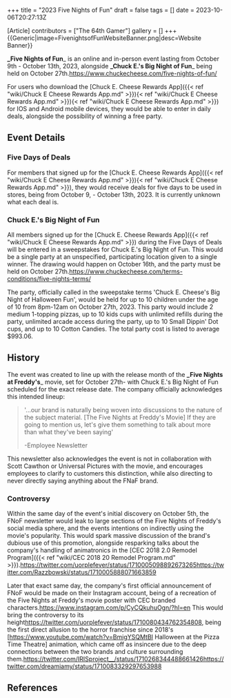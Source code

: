 +++
title = "2023 Five Nights of Fun"
draft = false
tags = []
date = 2023-10-06T20:27:13Z

[Article]
contributors = ["The 64th Gamer"]
gallery = []
+++
{{Generic|image=FivenightsofFunWebsiteBanner.png|desc=Website Banner}}

**_Five Nights of Fun**_ is an online and in-person event lasting from October 9th - October 13th, 2023, alongside **_Chuck E.'s Big Night of Fun**_ being held on October 27th.<ref name=':0'>https://www.chuckecheese.com/five-nights-of-fun/</ref>

For users who download the [Chuck E. Cheese Rewards App]({{< ref "wiki/Chuck E Cheese Rewards App.md" >}}){< ref "wiki/Chuck E Cheese Rewards App.md" >}}){< ref "wiki/Chuck E Cheese Rewards App.md" >}}) for IOS and Android mobile devices, they would be able to enter in daily deals, alongside the possibility of winning a free party.<ref name=':0' /> 

## Event Details ##

### Five Days of Deals ###
For members that signed up for the [Chuck E. Cheese Rewards App]({{< ref "wiki/Chuck E Cheese Rewards App.md" >}}){< ref "wiki/Chuck E Cheese Rewards App.md" >}}), they would receive deals for five days to be used in stores, being from October 9, - October 13th, 2023. It is currently unknown what each deal is.<ref name=':0' />

### Chuck E.'s Big Night of Fun ###
All members signed up for the [Chuck E. Cheese Rewards App]({{< ref "wiki/Chuck E Cheese Rewards App.md" >}}) during the Five Days of Deals will be entered in a sweepstakes for Chuck E.'s Big Night of Fun. This would be a single party at an unspecified, participating location given to a single winner. The drawing would happen on October 16th, and the party must be held on October 27th.<ref>https://www.chuckecheese.com/terms-conditions/five-nights-terms/</ref>

The party, officially called in the sweepstake terms 'Chuck E. Cheese's Big Night of Halloween Fun', would be held for up to 10 children under the age of 10 from 8pm-12am on October 27th, 2023. This party would include 2 medium 1-topping pizzas, up to 10 kids cups with unlimited refills during the party, unlimited arcade access during the party, up to 10 Small Dippin' Dot cups, and up to 10 Cotton Candies. The total party cost is listed to average $993.06.

## History ##

The event was created to line up with the release month of the **_Five Nights at Freddy's**_ movie, set for October 27th- with Chuck E.'s Big Night of Fun scheduled for the exact release date. The company officially acknowledges this intended lineup:<blockquote>'...our brand is naturally being woven into discussions to the nature of the subject material. [The Five Nights at Freddy's Movie] If they are going to mention us, let's give them something to talk about more than what they've been saying' 

-Employee Newsletter</blockquote>This newsletter also acknowledges the event is not in collaboration with Scott Cawthon or Universal Pictures with the movie, and encourages employees to clarify to customers this distinction, while also directing to never directly saying anything about the FNaF brand.

### Controversy ###

Within the same day of the event's initial discovery on October 5th, the FNoF newsletter would leak to large sections of the Five Nights of Freddy's social media sphere, and the events intentions on indirectly using the movie's popularity. This would spark massive discussion of the brand's dubious use of this promotion, alongside resparking talks about the company's handling of animatronics in the [CEC 2018 2.0 Remodel Program]({{< ref "wiki/CEC 2018 20 Remodel Program.md" >}}).<ref>https://twitter.com/uorplefever/status/1710005098892673265</ref><ref>https://twitter.com/Razzbowski/status/1710005888071663859</ref>

Later that exact same day, the company's first official announcement of FNoF would be made on their Instagram account, being of a recreation of the Five Nights at Freddy's movie poster with CEC branded characters.<ref>https://www.instagram.com/p/CyCQkuhuOgn/?hl=en</ref> This would bring the controversy to its height<ref>https://twitter.com/uorplefever/status/1710080434762354808</ref>, being the first direct allusion to the horror franchise since 2018's [https://www.youtube.com/watch?v=BmigYSQMtBI Halloween at the Pizza Time Theatre] animation, which came off as insincere due to the deep connections between the two brands and culture surrounding them.<ref>https://twitter.com/IRISproject__/status/1710268344488661426</ref><ref>https://twitter.com/dreamiamy/status/1710083329297653988</ref>

## References ##